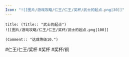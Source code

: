 ```yaml
---
Icon: "![[图片/游戏攻略/仁王/仁王/奖杯/武士的起点.png|30]]"
---
```

```ad-common-bronze-trophy
title: (Title:: "武士的起点")
![[图片/游戏攻略/仁王/仁王/奖杯/武士的起点.png|100]]

(Comment:: "达成等级10.")
```

#仁王/仁王/奖杯 #奖杯 #奖杯/铜

